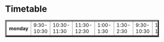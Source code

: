 <html>
    <head>
        <title>time table</title>
    </head>
    <body>
        <h1>Timetable</h1>
        <table border="4">
            <tr>
            <th>monday</th>
            <td>9:30-10:30</td>
            <td>10:30-11:30</td>
            <td>11:30-12:30</td>
            <td>1:00-1:30</td>
            <td>1:30-2:30</td>
            <td>9:30-10:30</td>
            <td>10:30-11:30</td>
            <td>11:30-12:30</td>
            <td>1:00-1:30</td>
            <td>1:30-2:30</td>
                <th>tuesdah>
                <td>9:30-10:30</td>
            <td>10:30-11:30</td>
            <td>11:30-12:30</td>
            <td>1:00-1:30</td>
            <td>1:30-2:30</td>
            <td>9:30-10:30</td>
            <td>10:30-11:30</td>
            <td>11:30-12:30</td>
            <td>1:00-1:30</td>
            <td>1:30-2:30</td>
            <th>wednasday</th>
            <td>9:30-10:30</td>
            <td>10:30-11:30</td>
            <td>11:30-12:30</td>
            <td>1:00-1:30</td>
            <td>1:30-2:30</td>
            <td>9:30-10:30</td>
            <td>10:30-11:30</td>
            <td>11:30-12:30</td>
            <td>1:00-1:30</td>
            <td>1:30-2:30</td>
            <th>thursday</th>
            <td>9:30-10:30</td>
            <td>10:30-11:30</td>
            <td>11:30-12:30</td>
            <td>1:00-1:30</td>
            <td>1:30-2:30</td>
            <td>9:30-10:30</td>
            <td>10:30-11:30</td>
            <td>11:30-12:30</td>
            <td>1:00-1:30</td>
            <td>1:30-2:30</td>
            </tr>
            </body>
            </html>